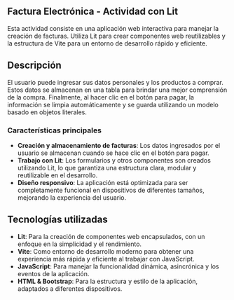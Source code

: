 ## Factura Electrónica - Actividad con Lit

Esta actividad consiste en una aplicación web interactiva para manejar la creación de facturas. Utiliza Lit para crear componentes web reutilizables y la estructura de Vite para un entorno de desarrollo rápido y eficiente.

## Descripción

El usuario puede ingresar sus datos personales y los productos a comprar. Estos datos se almacenan en una tabla para brindar una mejor comprensión de la compra. Finalmente, al hacer clic en el botón para pagar, la información se limpia automáticamente y se guarda utilizando un modelo basado en objetos literales.

### Características principales

- **Creación y almacenamiento de facturas**: Los datos ingresados por el usuario se almacenan cuando se hace clic en el botón para pagar. 
- **Trabajo con Lit**: Los formularios y otros componentes son creados utilizando Lit, lo que garantiza una estructura clara, modular y reutilizable en el desarrollo.
- **Diseño responsivo**: La aplicación está optimizada para ser completamente funcional en dispositivos de diferentes tamaños, mejorando la experiencia del usuario.

## Tecnologías utilizadas

- **Lit**: Para la creación de componentes web encapsulados, con un enfoque en la simplicidad y el rendimiento.  
- **Vite**: Como entorno de desarrollo moderno para obtener una experiencia más rápida y eficiente al trabajar con JavaScript.  
- **JavaScript**: Para manejar la funcionalidad dinámica, asincrónica y los eventos de la aplicación.  
- **HTML & Bootstrap**: Para la estructura y estilo de la aplicación, adaptados a diferentes dispositivos.
